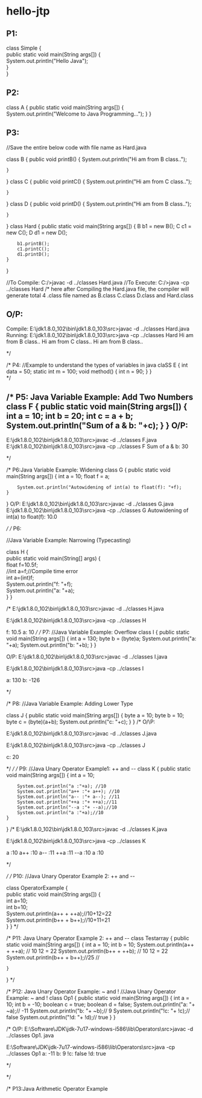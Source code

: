 # hello-jtp
P1:
---

class Simple
{  
    public static void main(String args[])
    {  
     System.out.println("Hello Java");  
    }  
}  


P2:
---

class A
{
	public static void main(String args[])
	{
		System.out.println("Welcome to Java Programming...");
	}
}

P3:
---

//Save the entire below code with file name as Hard.java

class B
{
	public  void printB()
	{
		System.out.println("Hi am from B class..");
		
	}
}
class C
{
	public  void printC()
	{
		System.out.println("Hi am from C class..");
		
	}
}
class D
{
	public  void printD()
	{
		System.out.println("Hi am from B class..");
		
	}
}
class Hard
{
	public static void main(String args[])
	{
		B b1 = new B();
		C c1 = new C();
		D d1 = new D();

		b1.printB();
		c1.printC();
		d1.printD();
	}
}

//To Compile: 	C:/>javac -d ../classes Hard.java
//To Execute:   C:/>java -cp ../classes Hard
/* here after Compiling the Hard.java file, the compiler will generate total 4 .class file named as B.class C.class D.class and Hard.class

O/P:
----
Compile:  E:\jdk1.8.0_102\bin\jdk1.8.0_103\src>javac -d ../classes Hard.java
\
Running: E:\jdk1.8.0_102\bin\jdk1.8.0_103\src>java -cp ../classes Hard
Hi am from B class..
Hi am from C class..
Hi am from B class..

*/

/* 
P4:
//Example to understand the types of variables in java
claSS E
{
  int data = 50;
  static int m = 100;
  void method()
  {
	int n = 90;
  }
}	
*/

/*
P5: Java Variable Example: Add Two Numbers
class F
{
	public static void main(String args[])
	{
		int a = 10;
		int b = 20;
		int c = a + b;
		System.out.println("Sum of a & b: "+c);
	}
}
O/P:
----
E:\jdk1.8.0_102\bin\jdk1.8.0_103\src>javac -d ../classes F.java
E:\jdk1.8.0_102\bin\jdk1.8.0_103\src>java -cp ../classes F
Sum of a & b: 30

*/

/*
P6:Java Variable Example: Widening
class G
{
	public static void main(String args[])
	{
		int a = 10;
		float f = a;

		System.out.println("Autowidening of int(a) to float(f): "+f);
	}
}
O/P:
E:\jdk1.8.0_102\bin\jdk1.8.0_103\src>javac -d ../classes G.java
E:\jdk1.8.0_102\bin\jdk1.8.0_103\src>java -cp ../classes G
Autowidening of int(a) to float(f): 10.0

*/
/*
P6:

//Java Variable Example: Narrowing (Typecasting)

class H
{  
	public static void main(String[] args)
	{  
		float f=10.5f;  
		//int a=f;//Compile time error  
		int a=(int)f;  
		System.out.println("f: "+f);  
		System.out.println("a: "+a);  
	}
}  

/*
E:\jdk1.8.0_102\bin\jdk1.8.0_103\src>javac -d ../classes H.java


E:\jdk1.8.0_102\bin\jdk1.8.0_103\src>java -cp ../classes H

f: 10.5
a: 10
*/
/*
P7:
//Java Variable Example: Overflow
class I
{
	public static void main(String args[])
	{
		int a = 130;
		byte b = (byte)a;
		System.out.println("a: "+a);
		System.out.println("b: "+b);
	}
}


O/P:
E:\jdk1.8.0_102\bin\jdk1.8.0_103\src>javac -d ../classes I.java

E:\jdk1.8.0_102\bin\jdk1.8.0_103\src>java -cp ../classes I

a: 130
b: -126

*/

/*
P8:
//Java Variable Example: Adding Lower Type

class J
{
	public static void main(String args[])
	{
		byte a = 10;
		byte b = 10;
		byte c = (byte)(a+b);
		System.out.println("c: "+c);
	}
}
/*
O/\P:

E:\jdk1.8.0_102\bin\jdk1.8.0_103\src>javac -d ../classes J.java

E:\jdk1.8.0_102\bin\jdk1.8.0_103\src>java -cp ../classes J

c: 20

*/
*/
/*
P9:
//Java Unary Operator Example1: ++ and --
class K
{
	public static void main(String args[])
	{
		int a = 10;
		
		System.out.println("a :"+a); //10
		System.out.println("a++ :"+ a++); //10
		System.out.println("a-- :"+ a--); //11
		System.out.println("++a :"+ ++a);//11		
		System.out.println("--a :"+ --a);//10
		System.out.println("a :"+a);//10
	}
}
/*
E:\jdk1.8.0_102\bin\jdk1.8.0_103\src>javac -d ../classes K.java

E:\jdk1.8.0_102\bin\jdk1.8.0_103\src>java -cp ../classes K

a :10
a++ :10
a-- :11
++a :11
--a :10
a :10

*/

*/
/*
P10:
//Java Unary Operator Example 2: ++ and --

class OperatorExample
{  
	public static void main(String args[])
	{  
		int a=10;  
		int b=10;  
		System.out.println(a++ + ++a);//10+12=22  
		System.out.println(b++ + b++);//10+11=21  
	}
} 
*/

/*
P11: Java Unary Operator Example 2: ++ and --
class Testarray
{
	public static void main(String args[])
	{
		int a = 10;
		int b = 10;
		System.out.println(a++ + ++a);
		//                 10     12 = 22
		System.out.println(b++ + ++b);
		//                 10    12   = 22
		System.out.println(b++ + b++);//25
	//                

	}
}
*/

/*
P12: Java Unary Operator Example: ~ and !
//Java Unary Operator Example: ~ and !
class Op1
{
	public static void main(String args[])
	{
		int a = 10;
		int b = -10;
		boolean c = true;
		boolean d = false;
		System.out.println("a: "+ ~a);// -11
		System.out.println("b: "+ ~b);// 9
		System.out.println("!c: "+ !c);// false
		System.out.println("!d: "+ !d);// true
	}
}

/*
O/P:
E:\Software\JDK\jdk-7u17-windows-i586\lib\Operators\src>javac -d ../classes Op1.
java

E:\Software\JDK\jdk-7u17-windows-i586\lib\Operators\src>java -cp ../classes Op1
a: -11
b: 9
!c: false
!d: true

*/

*/

/*
P13:Java Arithmetic Operator Example




